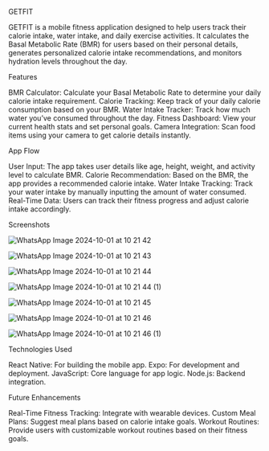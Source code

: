 GETFIT

GETFIT is a mobile fitness application designed to help users track their calorie intake, water intake, and daily exercise activities. It calculates the Basal Metabolic Rate (BMR) for users based on their personal details, generates personalized calorie intake recommendations, and monitors hydration levels throughout the day.

Features

BMR Calculator: Calculate your Basal Metabolic Rate to determine your daily calorie intake requirement.
Calorie Tracking: Keep track of your daily calorie consumption based on your BMR.
Water Intake Tracker: Track how much water you’ve consumed throughout the day.
Fitness Dashboard: View your current health stats and set personal goals.
Camera Integration: Scan food items using your camera to get calorie details instantly.

App Flow

User Input: The app takes user details like age, height, weight, and activity level to calculate BMR.
Calorie Recommendation: Based on the BMR, the app provides a recommended calorie intake.
Water Intake Tracking: Track your water intake by manually inputting the amount of water consumed.
Real-Time Data: Users can track their fitness progress and adjust calorie intake accordingly.

Screenshots

![WhatsApp Image 2024-10-01 at 10 21 42](https://github.com/user-attachments/assets/14f0fc6e-d11e-442a-aeaf-4cb8786f3ac0)

![WhatsApp Image 2024-10-01 at 10 21 43](https://github.com/user-attachments/assets/9eafbb69-612d-42c4-bd05-515d5452c38e)

![WhatsApp Image 2024-10-01 at 10 21 44](https://github.com/user-attachments/assets/a2265e5c-6f76-43ac-b868-287cd244399f)

![WhatsApp Image 2024-10-01 at 10 21 44 (1)](https://github.com/user-attachments/assets/96465dbf-e8bd-4952-b0fc-a7b785e52af1)

![WhatsApp Image 2024-10-01 at 10 21 45](https://github.com/user-attachments/assets/4c416c55-b5a9-48df-8f16-4dc6c00b714f)


![WhatsApp Image 2024-10-01 at 10 21 46](https://github.com/user-attachments/assets/e30a2436-f685-4f9e-bf25-897417bc898b)

![WhatsApp Image 2024-10-01 at 10 21 46 (1)](https://github.com/user-attachments/assets/911e5742-7974-49bb-a3fb-1be4264f91b6)

Technologies Used

React Native: For building the mobile app.
Expo: For development and deployment.
JavaScript: Core language for app logic.
Node.js: Backend integration.

Future Enhancements

Real-Time Fitness Tracking: Integrate with wearable devices.
Custom Meal Plans: Suggest meal plans based on calorie intake goals.
Workout Routines: Provide users with customizable workout routines based on their fitness goals.



